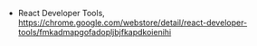 * React Developer Tools, https://chrome.google.com/webstore/detail/react-developer-tools/fmkadmapgofadopljbjfkapdkoienihi
